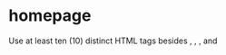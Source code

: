 # homepage

Use at least ten (10) distinct HTML tags besides <html>, <head>, <body>, and <title>.
https://getbootstrap.com/docs/5.1/getting-started/introduction/
https://getbootstrap.com/docs/5.1/components/
at least five (5) different CSS selectors
at least five (5) different CSS properties
use JavaScript to add alerts, to have an effect at a recurring interval, or to add interactivity to buttons, dropdowns, or forms

## TODO

Integrate one or more features of JavaScript into your site to make your site more interactive. For example, you can use JavaScript to add alerts, to have an effect at a recurring interval, or to add interactivity to buttons, dropdowns, or forms. Feel free to be creative!
Ensure that your site looks nice on browsers both on mobile devices as well as laptops and desktops.

palette https://www.w3schools.com/colors/tryit.asp?filename=trycolors_palettes5

- pages
  - home
    - bootstrap
  - about us
    - add genericimage
  - mission
    - add table <table?>
  - donation
    - real time counter?
  - faq
    - add form
